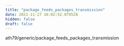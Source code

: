 ```yaml
---
title: "package_feeds_packages_transmission"
date: 2021-11-27 16:02:52.079528
hidden: false
draft: false
---
```


ath79/generic/package_feeds_packages_transmission

